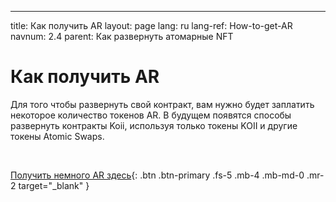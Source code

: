 ---
title: Как получить AR
layout: page
lang: ru
lang-ref: How-to-get-AR
navnum: 2.4
parent: Как развернуть атомарные NFT


# Как получить AR

Для того чтобы развернуть свой контракт, вам нужно будет заплатить некоторое количество токенов AR. В будущем появятся способы развернуть контракты Koii, используя только токены KOII и другие токены Atomic Swaps.

<br>

[Получить немного AR здесь](https://koi.rocks/faucet){: .btn .btn-primary .fs-5 .mb-4 .mb-md-0 .mr-2 target="\_blank" }

